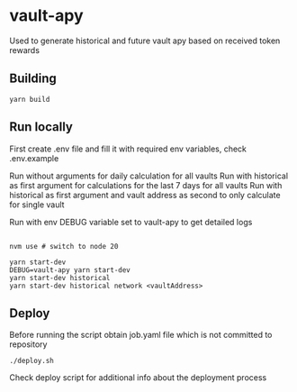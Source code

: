 # vault-apy

Used to generate historical and future vault apy based on received token rewards

## Building
```
yarn build
```

## Run locally

First create .env file and fill it with required env variables, check .env.example

Run without arguments for daily calculation for all vaults
Run with historical as first argument for calculations for the last 7 days for all vaults
Run with historical as first argument and vault address as second to only calculate for single vault

Run with env DEBUG variable set to vault-apy to get detailed logs
```

nvm use # switch to node 20

yarn start-dev
DEBUG=vault-apy yarn start-dev
yarn start-dev historical
yarn start-dev historical network <vaultAddress>
```

## Deploy

Before running the script obtain job.yaml file which is not committed to repository

```
./deploy.sh
```
Check deploy script for additional info about the deployment process
